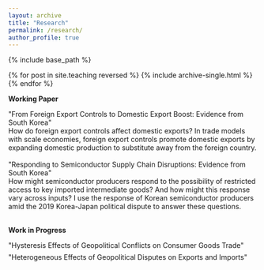```yaml
---
layout: archive
title: "Research"
permalink: /research/
author_profile: true
---
```


{% include base_path %}

{% for post in site.teaching reversed %}
  {% include archive-single.html %}
{% endfor %}

**Working Paper**<br>
<div style="margin-bottom: 0.5em;"></div>
<span class="indent">"From Foreign Export Controls to Domestic Export Boost: Evidence from South Korea"</span><br>
<div class="abstract">
  How do foreign export controls affect domestic exports? In trade models with scale economies, foreign export controls promote domestic exports by expanding domestic production to substitute away from the foreign country.</div><br>
<span class="indent">"Responding to Semiconductor Supply Chain Disruptions: Evidence from South Korea"</span><br>
<div class="abstract">
  How might semiconductor producers respond to the possibility of restricted access to key imported intermediate goods? And how might this response vary across inputs? I use the response of Korean semiconductor producers amid the 2019 Korea-Japan political dispute to answer these questions.</div><br>

**Work in Progress**<br>
<div style="margin-bottom: 0.5em;"></div>
<span class="indent">"Hysteresis Effects of Geopolitical Conflicts on Consumer Goods Trade"</span><br>
<div style="margin-bottom: 0.5em;"></div>
<span class="indent">"Heterogeneous Effects of Geopolitical Disputes on Exports and Imports"</span><br>

